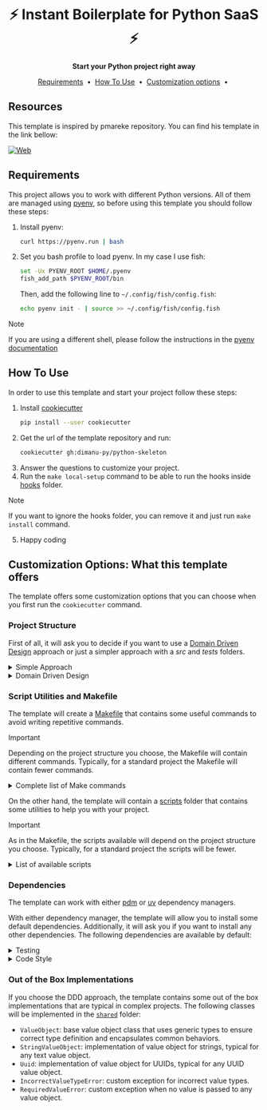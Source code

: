 <div align="center">
  <h1>⚡️ Instant Boilerplate for Python SaaS ⚡️</h1>
  <strong>Start your Python project right away</strong>
</div>

<p align="center">
  <a href="#requirements">Requirements</a>&nbsp;&nbsp;•&nbsp;
  <a href="#use">How To Use</a>&nbsp;&nbsp;•&nbsp;
  <a href="#options">Customization options</a>&nbsp;&nbsp;•&nbsp;
</p>

## Resources

This template is inspired by pmareke repository. You can find his template in the link bellow:

[![Web](https://img.shields.io/badge/GitHub-pmareke-14a1f0?style=for-the-badge&logo=github&logoColor=white&labelColor=101010)](https://github.com/pmareke/fastapi-boilerplate)

<a name=requirements></a>
## Requirements

This project allows you to work with different Python versions. All of them are managed using [pyenv](https://github.com/pyenv/pyenv), so
before using this template you should follow these steps:

1. Install pyenv:
    ```bash
    curl https://pyenv.run | bash
    ```

2. Set you bash profile to load pyenv. In my case I use fish:

    ```bash
    set -Ux PYENV_ROOT $HOME/.pyenv
    fish_add_path $PYENV_ROOT/bin
   ```
   
    Then, add the following line to `~/.config/fish/config.fish`:

    ```bash
    echo pyenv init - | source >> ~/.config/fish/config.fish
    ```

> [!NOTE]
> If you are using a different shell, please follow the instructions in the [pyenv documentation](https://github.com/pyenv/pyenv?tab=readme-ov-file#b-set-up-your-shell-environment-for-pyenv)


<a name=use></a>
## How To Use

In order to use this template and start your project follow these steps:

1. Install [cookiecutter](https://cookiecutter.readthedocs.io/en/stable/installation.html)
    ```bash
    pip install --user cookiecutter
    ```
2. Get the url of the template repository and run:
    ```bash
    cookiecutter gh:dimanu-py/python-skeleton
   ```
3. Answer the questions to customize your project.
4. Run the `make local-setup` command to be able to run the hooks inside [hooks](./domain_driven_design/{{cookiecutter.project_slug}}/scripts/hooks) folder.

> [!NOTE]
> If you want to ignore the hooks folder, you can remove it and just run `make install` command.

5. Happy coding


<a name=options></a>
## Customization Options: What this template offers

The template offers some customization options that you can choose when you first run the `cookiecutter` command.


### Project Structure

First of all, it will ask you to decide if you want to use a [Domain Driven Design](https://medium.com/@jonathanloscalzo/domain-driven-design-principios-beneficios-y-elementos-primera-parte-aad90f30aa35)
approach or just a simpler approach with a _src_ and _tests_ folders.

<details><summary>Simple Approach</summary>

This template will create a simple project structure with the following folders:

- The [`src`](./standard/{{cookiecutter.project_slug}}/src) folder contains the production code.
- The [`tests`](./standard/{{cookiecutter.project_slug}}/tests) folder contains the tests for the production code.

> [!NOTE]
> This approach is recommended for simple projects or when you are not sure what kind of architecture you will follow.
> It will just create the typical folders for you to get started with your project.

</details>

<details><summary>Domain Driven Design</summary>

This template will create a more complex project structure following DDD principles. The folder hierarchy will follow vertical slicing
and scream architecture to explode domain language in the project. The following folders will be created:
```text
├── Makefile
├── mypy.ini
├── pyproject.toml
├── pytest.ini
├── scripts
├── src
│  ├── contexts
│  │  ├── shared
│  │  └── bounded_context_name
│  │     ├── shared
│  │     └── aggregate_name
│  │        ├── application
│  │        ├── domain
│  │        └── infra
│  └── delivery
└── tests
   ├── contexts
   │  └── bounded_context_name
   │     ├── shared
   │     └── aggregate_name
   │        ├── application
   │        ├── domain
   │        └── infra
   └── delivery
```

The production code goes inside the [`src`](./domain_driven_design/{{cookiecutter.project_slug}}/src) folder. Which is divided into two main folders:
- The [`contexts`](./domain_driven_design/{{cookiecutter.project_slug}}/src/contexts) folder will contain all the bounded contexts of the application:
    - Each [`bounded context`](./domain_driven_design/{{cookiecutter.project_slug}}/src/contexts/{{cookiecutter.bounded_context_name}}) has the main business logic of a specific domain.
      Inside each bounded context you will find one or more aggregates that represent a specific part of the domain. Each module is divided into
      the following subfolders:
        - The [`domain`](./domain_driven_design/{{cookiecutter.project_slug}}/src/contexts/{{cookiecutter.bounded_context_name}}/{{cookiecutter.aggregate_name}}/domain) folder contains the business rules, entities and value objects.
        - The [`application`](./domain_driven_design/{{cookiecutter.project_slug}}/src/contexts/{{cookiecutter.bounded_context_name}}/{{cookiecutter.aggregate_name}}/application) folder contains use cases and handlers
        - The [`infra`](./domain_driven_design/{{cookiecutter.project_slug}}/src/contexts/{{cookiecutter.bounded_context_name}}/{{cookiecutter.aggregate_name}}/infra) folder contains the implementation of the interfaces defined in the domain
          for I/O operations like database, buses etc.
            - The [`shared`](./domain_driven_design/{{cookiecutter.project_slug}}/src/contexts/{{cookiecutter.bounded_context_name}}/shared) folder contains code that is shared across multiple modules of the bounded context.
    - The [`shared`](./domain_driven_design/{{cookiecutter.project_slug}}/src/contexts/shared) folder contains code that is shared across multiple bounded contexts.
- The [`delivery`](./domain_driven_design/{{cookiecutter.project_slug}}/src/delivery) folder contains the entry points of the application, these would be your API controllers, web frontend,
  mobile frontend, etc.

The [`tests`](./domain_driven_design/{{cookiecutter.project_slug}}/tests) folder follows a similar structure to the production code.
- The [`contexts`](./domain_driven_design/{{cookiecutter.project_slug}}/tests/contexts) folder contains the tests for the main business logic of the application. It follows the same structure
as the production code, separating the bounded contexts into different folders and modules. Each module will contain tests that represent the
following:
    - The [`domain`](./domain_driven_design/{{cookiecutter.project_slug}}/tests/contexts/{{cookiecutter.bounded_context_name}}/{{cookiecutter.aggregate_name}}/domain) folder should contain mother objects and tests for the entities and value objects.
    - The [`application`](./domain_driven_design/{{cookiecutter.project_slug}}/tests/contexts/{{cookiecutter.bounded_context_name}}/{{cookiecutter.aggregate_name}}/application) folder should contain tests for the use cases and handlers.
    - The [`infra`](./domain_driven_design/{{cookiecutter.project_slug}}/tests/contexts/{{cookiecutter.bounded_context_name}}/{{cookiecutter.aggregate_name}}/infra) folder should contain tests for the implementation of the interfaces defined in the domain.
- The [`delivery`](./domain_driven_design/{{cookiecutter.project_slug}}/tests/delivery) folder should contain the acceptance or end-to-end tests.

</details>

### Script Utilities and Makefile

The template will create a [Makefile](./domain_driven_design/{{cookiecutter.project_slug}}/Makefile) that contains some useful commands 
to avoid writing repetitive commands. 

> [!IMPORTANT]
> Depending on the project structure you choose, the Makefile will contain different commands. Typically, 
> for a standard project the Makefile will contain fewer commands.

<details><summary>Complete list of Make commands</summary>

- `help`: shows all the available commands
- `test`: runs all the tests
- `unit`: detects changes on domain or application changes and runs the bounding context corresponding tests
- `all-unit`: runs all domain and application tests in all bounded contexts. **These tests must be marked as unit tests**
- `integration`: detects changes on infra and runs the bounding context corresponding tests
- `all-integration`: runs all infra tests in all bounded contexts. **These tests must be marked as integration tests**
- `all-acceptance`: runs all acceptance tests
- `coverage`: runs all the tests with coverage
- `local-setup`: sets up the local environment
- `install`: installs all dependencies
- `update`: updates dependencies
- `add-dep`: installs a new dependency. Asks for the dependency name, if it's a dev dependency or not and its group.
- `remove-dep`: removes a dependency. Asks for the dependency name and its group.
- `check-typing`: runs static type checking with mypy
- `check-lint`: checks linting with ruff
- `lint`: lints the code with ruff
- `check-format`: check formats with ruff
- `format`: formats the code with ruff
- `pre-commit`: runs the pre-commit checks (check types, checks linting, checks format and runs all unit tests)
- `pre-push`: runs integration and acceptance tests
- `watch`: runs a watch session to run all the tests on file changes
- `insert-template`: inserts one of the templates classes in a desired file.
- `create-aggregate`: generates all the hexagonal architecture folder structure for a new aggregate in both src and tests folders.
- `show`: shows all dependencies installed
- `search`: show information about the specified package

</details>

On the other hand, the template will contain a [scripts](./domain_driven_design/{{cookiecutter.project_slug}}/scripts) folder that contains 
some utilities to help you with your project. 

> [!IMPORTANT]
> As in the Makefile, the scripts available will depend on the project structure you choose. Typically, 
> for a standard project the scripts will be fewer.

<details><summary>List of available scripts</summary>

- Hooks folder with scripts related to git hooks.
- Templates folder with some useful classes that you can use with the `insert-template` command. The script [`insert_template.py`](./domain_driven_design/{{cookiecutter.project_slug}}/scripts/insert_template.py)
is the script that will be executed.
- Tests folder with some scripts to be able to execute the test only of the files that have changed. The commands `unit` and `integratio`
depend on these scripts.
- Scripts to add and remove dependencies in the project in an interactive way.
- Script to create a new aggregate following the hexagonal architecture.

</details>

### Dependencies

The template can work with either [pdm](https://pdm-project.org/en/latest/) or [uv](https://docs.astral.sh/uv/) dependency managers.

With either dependency manager, the template will allow you to install some default dependencies. Additionally, it will ask you if you
want to install any other dependencies. The following dependencies are available by default:

<details><summary>Testing</summary>

- [pytest](https://docs.pytest.org/en/stable/): testing runner.
- [pytest-xdist](https://pypi.org/project/pytest-xdist/): pytest plugin to run the tests in parallel.
- [expects](https://pypi.org/project/expects/): an expressive assertion library for Python.
- [doublex](https://pypi.org/project/doublex/): a test doubles library for Python.
- [doublex-expects](https://pypi.org/project/doublex-expects/): a plugin for doublex that integrates with expects.
- [coverage](https://pypi.org/project/coverage/): a code coverage tool.

</details>

<details><summary>Code Style</summary>

- [mypy](https://github.com/python/mypy): a static type checker.
- [yapf](https://github.com/google/yapf): a Python formatter.
- [ruff](https://github.com/astral-sh/ruff): a Python linter and formatter.

</details>

### Out of the Box Implementations

If you choose the DDD approach, the template contains some out of the box implementations that are typical in complex projects. The following
classes will be implemented in the [`shared`](./domain_driven_design/{{cookiecutter.project_slug}}/src/contexts/shared) folder:

- `ValueObject`: base value object class that uses generic types to ensure correct type definition and encapsulates common behaviors.
- `StringValueObject`: implementation of value object for strings, typical for any text value object.
- `Uuid`: implementation of value object for UUIDs, typical for any UUID value object.
- `IncorrectValueTypeError`: custom exception for incorrect value types.
- `RequiredValueError`: custom exception when no value is passed to any value object.